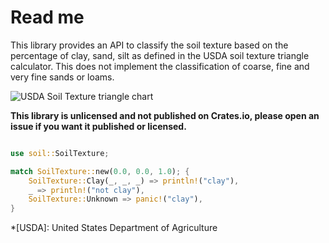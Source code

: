 # Read me

This library provides an API to classify the soil texture based on the 
percentage of clay, sand, silt as defined in the USDA soil texture triangle 
calculator. This does not implement the classification of coarse, fine and
very fine sands or loams.

![USDA Soil Texture triangle chart](https://upload.wikimedia.org/wikipedia/commons/8/89/USDA_Soil_Texture.svg)

**This library is unlicensed and not published on Crates.io, please open an
issue if you want it published or licensed.**

```rust

use soil::SoilTexture;

match SoilTexture::new(0.0, 0.0, 1.0); {
    SoilTexture::Clay(_, _, _) => println!("clay"),
    _ => println!("not clay"),
    SoilTexture::Unknown => panic!("clay"),
}


```


*[USDA]: United States Department of Agriculture
